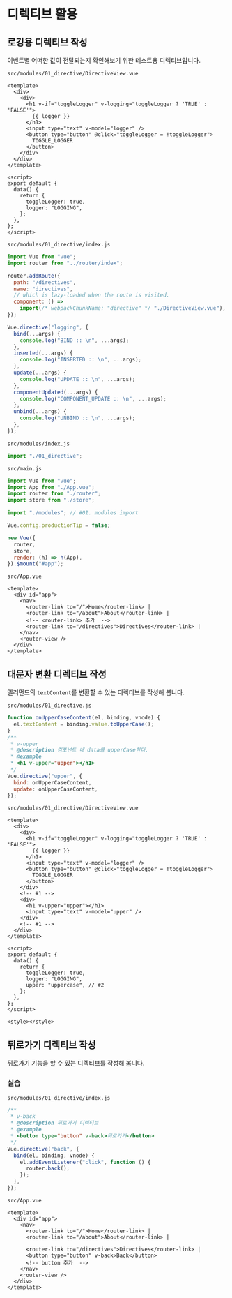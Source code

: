 # 디렉티브 활용

## 로깅용 디렉티브 작성

이벤트별 어떠한 값이 전달되는지 확인해보기 위한 테스트용 디렉티브입니다.

`src/modules/01_directive/DirectiveView.vue`

```vue
<template>
  <div>
    <div>
      <h1 v-if="toggleLogger" v-logging="toggleLogger ? 'TRUE' : 'FALSE'">
        {{ logger }}
      </h1>
      <input type="text" v-model="logger" />
      <button type="button" @click="toggleLogger = !toggleLogger">
        TOGGLE_LOGGER
      </button>
    </div>
  </div>
</template>

<script>
export default {
  data() {
    return {
      toggleLogger: true,
      logger: "LOGGING",
    };
  },
};
</script>
```

`src/modules/01_directive/index.js`

```js
import Vue from "vue";
import router from "../router/index";

router.addRoute({
  path: "/directives",
  name: "directives",
  // which is lazy-loaded when the route is visited.
  component: () =>
    import(/* webpackChunkName: "directive" */ "./DirectiveView.vue"),
});

Vue.directive("logging", {
  bind(...args) {
    console.log("BIND :: \n", ...args);
  },
  inserted(...args) {
    console.log("INSERTED :: \n", ...args);
  },
  update(...args) {
    console.log("UPDATE :: \n", ...args);
  },
  componentUpdated(...args) {
    console.log("COMPONENT_UPDATE :: \n", ...args);
  },
  unbind(...args) {
    console.log("UNBIND :: \n", ...args);
  },
});
```

`src/modules/index.js`

```js
import "./01_directive";
```

`src/main.js`

```js
import Vue from "vue";
import App from "./App.vue";
import router from "./router";
import store from "./store";

import "./modules"; // #01. modules import

Vue.config.productionTip = false;

new Vue({
  router,
  store,
  render: (h) => h(App),
}).$mount("#app");
```

`src/App.vue`

```vue
<template>
  <div id="app">
    <nav>
      <router-link to="/">Home</router-link> |
      <router-link to="/about">About</router-link> |
      <!-- <router-link> 추가  -->
      <router-link to="/directives">Directives</router-link> |
    </nav>
    <router-view />
  </div>
</template>
```

## 대문자 변환 디렉티브 작성

엘리먼드의 `textContent`를 변환할 수 있는 디렉티브를 작성해 봅니다.

`src/modules/01_directive.js`

```js
function onUpperCaseContent(el, binding, vnode) {
  el.textContent = binding.value.toUpperCase();
}
/**
 * v-upper
 * @description 컴포넌트 내 data를 upperCase한다.
 * @example
 * <h1 v-upper="upper"></h1>
 */
Vue.directive("upper", {
  bind: onUpperCaseContent,
  update: onUpperCaseContent,
});
```

`src/modules/01_directive/DirectiveView.vue`

```vue
<template>
  <div>
    <div>
      <h1 v-if="toggleLogger" v-logging="toggleLogger ? 'TRUE' : 'FALSE'">
        {{ logger }}
      </h1>
      <input type="text" v-model="logger" />
      <button type="button" @click="toggleLogger = !toggleLogger">
        TOGGLE_LOGGER
      </button>
    </div>
    <!-- #1 -->
    <div>
      <h1 v-upper="upper"></h1>
      <input type="text" v-model="upper" />
    </div>
    <!-- #1 -->
  </div>
</template>

<script>
export default {
  data() {
    return {
      toggleLogger: true,
      logger: "LOGGING",
      upper: "uppercase", // #2
    };
  },
};
</script>

<style></style>
```

## 뒤로가기 디렉티브 작성

뒤로가기 기능을 할 수 있는 디렉티브를 작성해 봅니다.

### 실습

`src/modules/01_directive/index.js`

```js
/**
 * v-back
 * @description 뒤로가기 디렉티브
 * @example
 * <button type="button" v-back>뒤로가기</button>
 */
Vue.directive("back", {
  bind(el, binding, vnode) {
    el.addEventListener("click", function () {
      router.back();
    });
  },
});
```

`src/App.vue`

```vue
<template>
  <div id="app">
    <nav>
      <router-link to="/">Home</router-link> |
      <router-link to="/about">About</router-link> |

      <router-link to="/directives">Directives</router-link> |
      <button type="button" v-back>Back</button>
      <!-- button 추가  -->
    </nav>
    <router-view />
  </div>
</template>
```
